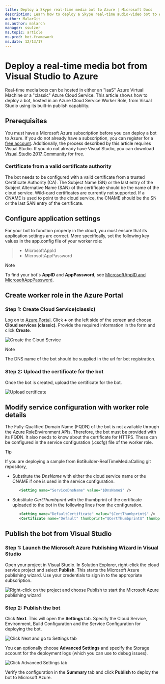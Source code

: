 ```yaml
---
title: Deploy a Skype real-time media bot to Azure | Microsoft Docs
description: Learn how to deploy a Skype real-time audio-video bot to Azure using Visual Studio's built-in publishing feature.
author: MalarGit
ms.author: malarch
manager: ssulzer
ms.topic: article
ms.prod: bot-framework
ms.date: 12/13/17
---
```


# Deploy a real-time media bot from Visual Studio to Azure
Real-time media bots can be hosted in either an "IaaS" Azure Virtual Machine or a "classic" Azure Cloud Service. This article shows how to deploy a bot, hosted in an Azure Cloud Service Worker Role, from Visual Studio using its built-in publish capability.

## Prerequisites

You must have a Microsoft Azure subscription before you can deploy a bot to Azure. If you do not already have a subscription, you can register for a <a href="https://azure.microsoft.com/en-us/free/" target="_blank">free account</a>. Additionally, the process described by this article requires Visual Studio. If you do not already have Visual Studio, you can download <a href="https://www.visualstudio.com/downloads/" target="_blank">Visual Studio 2017 Community</a> for free.

### Certificate from a valid certificate authority
The bot needs to be configured with a valid certificate from a trusted Certificate Authority (CA). The Subject Name (SN) or the last entry of the Subject Alternative Name (SAN) of the certificate should be the name of the cloud service. Wild-card certificates are currently not supported. If a CNAME is used to point to the cloud service, the CNAME should be the SN or the last SAN entry of the certificate.

## Configure application settings
For your bot to function properly in the cloud, you must ensure that its application settings are correct. More specifically, set the following key values in the app.config file of your worker role:
> <ul><li>MicrosoftAppId</li><li>MicrosoftAppPassword</li></ul>

> [!NOTE]
> To find your bot's **AppID** and **AppPassword**, see [MicrosoftAppID and MicrosoftAppPassword](~/bot-service-manage-overview.md#microsoftappid-and-microsoftapppassword).

## Create worker role in the Azure Portal
### Step 1: Create Cloud Service(classic)
Log on to <a href="https://portal.azure.com">Azure Portal</a>. Click **+** on the left side of the screen and choose **Cloud services (classic)**. Provide the required information in the form and click **Create**.

![Create the Cloud Service](../media/real-time-media-bot-portal-service-creation.png)

> [!NOTE]
> The DNS name of the bot should be supplied in the url for bot registration.

### Step 2: Upload the certificate for the bot
Once the bot is created, upload the certificate for the bot.

![Upload certificate](../media/real-time-media-bot-portal-certificates.png)

## Modify service configuration with worker role details
The Fully-Qualified Domain Name (FQDN) of the bot is not available through the Azure RoleEnvironment APIs. Therefore, the bot must be provided with its FQDN. It also needs to know about the certificate for HTTPS. These can be configured in the service configuration (.cscfg) file of the worker role.

> [!TIP]
> If you are deploying a sample from BotBuilder-RealTimeMediaCalling git repository,
> - Substitute the $DnsName$ with either the cloud service name or the CNAME if one is used in the service configuration.
>   ```xml
>      <Setting name="ServiceDnsName" value="$DnsName$" />
>   ```
> 
> - Substitute $CertThumbprint$ with the thumbprint of the certificate uploaded to the bot in the following lines from the configuration.
>   ```xml
>      <Setting name="DefaultCertificate" value="$CertThumbprint$" />
>      <Certificate name="Default" thumbprint="$CertThumbprint$" thumbprintAlgorithm="sha1" />
>   ```

## Publish the bot from Visual Studio
### Step 1: Launch the Microsoft Azure Publishing Wizard in Visual Studio

Open your project in Visual Studio. In Solution Explorer, right-click the cloud service project and select **Publish**. This starts the Microsoft Azure publishing wizard. Use your credentials to sign in to the appropriate subscription.

![Right-click on the project and choose Publish to start the Microsoft Azure publishing wizard](../media/real-time-media-bot-publish-signin.png)

### Step 2: Publish the bot

Click **Next**. This will open the **Settings** tab. Specify the Cloud Service, Environment, Build Configuration and the Service Configuration for deploying the bot.

![Click Next and go to Settings tab](../media/real-time-media-bot-publish-settings.png)

You can optionally choose **Advanced Settings** and specify the Storage account for the deployment logs (which you can use to debug issues).

![Click Advanced Settings tab](../media/real-time-media-bot-publish-advanced-settings.png)

Verify the configuration in the **Summary** tab and click **Publish** to deploy the bot to Microsoft Azure.
